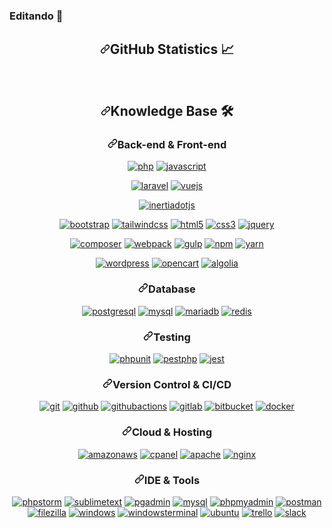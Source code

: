 ### Editando  👋

<!--
**dgobatista/dgobatista** is a ✨ _special_ ✨ repository because its `README.md` (this file) appears on your GitHub profile.

Here are some ideas to get you started:

- 🔭 I’m currently working on ...
- 🌱 I’m currently learning ...
- 👯 I’m looking to collaborate on ...
- 🤔 I’m looking for help with ...
- 💬 Ask me about ...
- 📫 How to reach me: ...
- 😄 Pronouns: ...
- ⚡ Fun fact: ...
-->

<div align="center" dir="auto">
<h2 dir="auto"><a id="user-content-github-statistics-chart_with_upwards_trend" class="anchor" aria-hidden="true" href="#github-statistics-chart_with_upwards_trend"><svg class="octicon octicon-link" viewBox="0 0 16 16" version="1.1" width="16" height="16" aria-hidden="true"><path fill-rule="evenodd" d="M7.775 3.275a.75.75 0 001.06 1.06l1.25-1.25a2 2 0 112.83 2.83l-2.5 2.5a2 2 0 01-2.83 0 .75.75 0 00-1.06 1.06 3.5 3.5 0 004.95 0l2.5-2.5a3.5 3.5 0 00-4.95-4.95l-1.25 1.25zm-4.69 9.64a2 2 0 010-2.83l2.5-2.5a2 2 0 012.83 0 .75.75 0 001.06-1.06 3.5 3.5 0 00-4.95 0l-2.5 2.5a3.5 3.5 0 004.95 4.95l1.25-1.25a.75.75 0 00-1.06-1.06l-1.25 1.25a2 2 0 01-2.83 0z"></path></svg></a>GitHub Statistics <g-emoji class="g-emoji" alias="chart_with_upwards_trend" fallback-src="https://github.githubassets.com/images/icons/emoji/unicode/1f4c8.png">📈</g-emoji></h2> 
<div dir="auto">
<p dir="auto"><a href="https://github.com/dgobatista"><img src="https://camo.githubusercontent.com/11439248c292b333c343725cf9beb4b69579da7716a0f3338db844d117902887/68747470733a2f2f6769746875622d726561646d652d73746174732e76657263656c2e6170702f6170693f757365726e616d653d67617262696e6d617263656c6f2673686f775f69636f6e733d74727565267468656d653d746f6b796f6e6967687426686964655f626f726465723d74727565266c6f63616c653d656e" alt="" data-canonical-src="https://github-readme-stats.vercel.app/api?username=dgobatista&amp;show_icons=true&amp;theme=tokyonight&amp;hide_border=true&amp;locale=en" style="max-width: 100%;"></a>
<a href="https://github.com/dgobatista"><img src="https://camo.githubusercontent.com/ef3eb660ce1c3356027cba2bd735e45777efe8c31101d09cfcef6fd309b56069/68747470733a2f2f6769746875622d726561646d652d73747265616b2d73746174732e6865726f6b756170702e636f6d2f3f757365723d67617262696e6d617263656c6f267468656d653d746f6b796f6e6967687426686964655f626f726465723d74727565" alt="" data-canonical-src="https://github-readme-streak-stats.herokuapp.com/?user=dgobatista&amp;theme=tokyonight&amp;hide_border=true" style="max-width: 100%;"></a></p>
</div>
</div>



<div align="center" dir="auto">
<h2 dir="auto"><a id="user-content-knowledge-base-hammer_and_wrench" class="anchor" aria-hidden="true" href="#knowledge-base-hammer_and_wrench"><svg class="octicon octicon-link" viewBox="0 0 16 16" version="1.1" width="16" height="16" aria-hidden="true"><path fill-rule="evenodd" d="M7.775 3.275a.75.75 0 001.06 1.06l1.25-1.25a2 2 0 112.83 2.83l-2.5 2.5a2 2 0 01-2.83 0 .75.75 0 00-1.06 1.06 3.5 3.5 0 004.95 0l2.5-2.5a3.5 3.5 0 00-4.95-4.95l-1.25 1.25zm-4.69 9.64a2 2 0 010-2.83l2.5-2.5a2 2 0 012.83 0 .75.75 0 001.06-1.06 3.5 3.5 0 00-4.95 0l-2.5 2.5a3.5 3.5 0 004.95 4.95l1.25-1.25a.75.75 0 00-1.06-1.06l-1.25 1.25a2 2 0 01-2.83 0z"></path></svg></a>Knowledge Base <g-emoji class="g-emoji" alias="hammer_and_wrench" fallback-src="https://github.githubassets.com/images/icons/emoji/unicode/1f6e0.png">🛠️</g-emoji></h2>
<h3 dir="auto"><a id="user-content-back-end--front-end" class="anchor" aria-hidden="true" href="#back-end--front-end"><svg class="octicon octicon-link" viewBox="0 0 16 16" version="1.1" width="16" height="16" aria-hidden="true"><path fill-rule="evenodd" d="M7.775 3.275a.75.75 0 001.06 1.06l1.25-1.25a2 2 0 112.83 2.83l-2.5 2.5a2 2 0 01-2.83 0 .75.75 0 00-1.06 1.06 3.5 3.5 0 004.95 0l2.5-2.5a3.5 3.5 0 00-4.95-4.95l-1.25 1.25zm-4.69 9.64a2 2 0 010-2.83l2.5-2.5a2 2 0 012.83 0 .75.75 0 001.06-1.06 3.5 3.5 0 00-4.95 0l-2.5 2.5a3.5 3.5 0 004.95 4.95l1.25-1.25a.75.75 0 00-1.06-1.06l-1.25 1.25a2 2 0 01-2.83 0z"></path></svg></a>Back-end &amp; Front-end</h3>
<p dir="auto"><a href="https://php.net" rel="nofollow"><img src="https://camo.githubusercontent.com/1062d0058e2cc14fbb86e8593e9d3516ac02709a995ffbb7aa579531a0fe6c1e/68747470733a2f2f696d672e736869656c64732e696f2f62616467652f5048502d77686974652e7376673f7374796c653d666f722d7468652d6261646765266c6f676f3d706870266c6f676f436f6c6f723d373737424234" alt="php" data-canonical-src="https://img.shields.io/badge/PHP-white.svg?style=for-the-badge&amp;logo=php&amp;logoColor=777BB4" style="max-width: 100%;"></a>
<a href="https://developer.mozilla.org/en-US/docs/Web/JavaScript" rel="nofollow"><img src="https://camo.githubusercontent.com/e7925605c8c1efa0e076e7615bc4e248ae33afb8a579f55bd71093a762e4b183/68747470733a2f2f696d672e736869656c64732e696f2f62616467652f4a6176615363726970742d77686974652e7376673f7374796c653d666f722d7468652d6261646765266c6f676f3d6a617661736372697074266c6f676f436f6c6f723d23463744463145" alt="javascript" data-canonical-src="https://img.shields.io/badge/JavaScript-white.svg?style=for-the-badge&amp;logo=javascript&amp;logoColor=#F7DF1E" style="max-width: 100%;"></a></p>
<p dir="auto"><a href="https://laravel.com" rel="nofollow"><img src="https://camo.githubusercontent.com/3a94084bd0d73498e20e7d410fd20360ee8a73899490424bc821720fd0fb1595/68747470733a2f2f696d672e736869656c64732e696f2f62616467652f4c61726176656c2d77686974652e7376673f7374796c653d666f722d7468652d6261646765266c6f676f3d6c61726176656c266c6f676f436f6c6f723d464632443230" alt="laravel" data-canonical-src="https://img.shields.io/badge/Laravel-white.svg?style=for-the-badge&amp;logo=laravel&amp;logoColor=FF2D20" style="max-width: 100%;"></a>
<a href="https://vuejs.org/" rel="nofollow"><img src="https://camo.githubusercontent.com/232316f7a7f79e6acbf27b47e593736b0e637677efa73c3a7721cf7735205259/68747470733a2f2f696d672e736869656c64732e696f2f62616467652f2d5675652e6a732d77686974653f6c6f676f3d767565646f746a73267374796c653d666f722d7468652d6261646765" alt="vuejs" data-canonical-src="https://img.shields.io/badge/-Vue.js-white?logo=vuedotjs&amp;style=for-the-badge" style="max-width: 100%;"></a>

<a href="https://inertiajs.com/" rel="nofollow"><img src="https://camo.githubusercontent.com/f405a9164c983ab3fa51dd22642507269aa12980988ff825aace770581c2b3de/68747470733a2f2f696d672e736869656c64732e696f2f62616467652f2d496e65727469612e6a732a2d77686974653f6c6f676f3d696e6572746961646f746a73266c6f676f436f6c6f723d303044433832267374796c653d666f722d7468652d6261646765" alt="inertiadotjs" data-canonical-src="https://img.shields.io/badge/-Inertia.js*-white?logo=inertiadotjs&amp;logoColor=00DC82&amp;style=for-the-badge" style="max-width: 100%;"></a></p>
<p dir="auto"><a href="https://getbootstrap.com/" rel="nofollow"><img src="https://camo.githubusercontent.com/78d5a480719e15408d5354edcc4cfcd56616819e8c1d46ec938c1bebb1bf415a/68747470733a2f2f696d672e736869656c64732e696f2f62616467652f2d426f6f7473747261702d77686974653f6c6f676f3d626f6f747374726170266c6f676f436f6c6f723d373935324233267374796c653d666f722d7468652d6261646765" alt="bootstrap" data-canonical-src="https://img.shields.io/badge/-Bootstrap-white?logo=bootstrap&amp;logoColor=7952B3&amp;style=for-the-badge" style="max-width: 100%;"></a>
<a href="https://tailwindcss.com/" rel="nofollow"><img src="https://camo.githubusercontent.com/052b530e8ef088f29dcac20cef4df905c7824a7acc4b7b4c8d18f6b6846b4ece/68747470733a2f2f696d672e736869656c64732e696f2f62616467652f2d7461696c77696e64206373732a2d77686974653f6c6f676f3d7461696c77696e64637373266c6f676f436f6c6f723d303642364434267374796c653d666f722d7468652d6261646765" alt="tailwindcss" data-canonical-src="https://img.shields.io/badge/-tailwind css*-white?logo=tailwindcss&amp;logoColor=06B6D4&amp;style=for-the-badge" style="max-width: 100%;"></a>
<a href="https://html.spec.whatwg.org/multipage/" rel="nofollow"><img src="https://camo.githubusercontent.com/c2b8c62f57907f79648ec9d6db00a2cfd51473add598958f7367b41af013c497/68747470733a2f2f696d672e736869656c64732e696f2f62616467652f2d48544d4c2d77686974653f6c6f676f3d68746d6c35267374796c653d666f722d7468652d6261646765" alt="html5" data-canonical-src="https://img.shields.io/badge/-HTML-white?logo=html5&amp;style=for-the-badge" style="max-width: 100%;"></a>
<a href="https://www.w3.org/Style/CSS" rel="nofollow"><img src="https://camo.githubusercontent.com/2311e44f075d53792657629075fb00baf254dd57fea610ca66a3751735301f56/68747470733a2f2f696d672e736869656c64732e696f2f62616467652f2d4353532d77686974653f6c6f676f3d63737333266c6f676f436f6c6f723d313537324236267374796c653d666f722d7468652d6261646765" alt="css3" data-canonical-src="https://img.shields.io/badge/-CSS-white?logo=css3&amp;logoColor=1572B6&amp;style=for-the-badge" style="max-width: 100%;"></a>
<a href="https://jquery.com/" rel="nofollow"><img src="https://camo.githubusercontent.com/5d5151c390c56a12404deede3190d222d4c5597cfe353445e043269297c032df/68747470733a2f2f696d672e736869656c64732e696f2f62616467652f2d6a71756572792d77686974653f6c6f676f3d6a7175657279266c6f676f436f6c6f723d303736394144267374796c653d666f722d7468652d6261646765" alt="jquery" data-canonical-src="https://img.shields.io/badge/-jquery-white?logo=jquery&amp;logoColor=0769AD&amp;style=for-the-badge" style="max-width: 100%;"></a></p>
<p dir="auto"><a href="https://getcomposer.org/" rel="nofollow"><img src="https://camo.githubusercontent.com/1e1b9cc0862b5fcafab2cb9a9e32a8d3feae1ff5b19784d26fa69e2b8dde4304/68747470733a2f2f696d672e736869656c64732e696f2f62616467652f2d636f6d706f7365722d77686974653f6c6f676f3d636f6d706f736572266c6f676f436f6c6f723d383835363330267374796c653d666f722d7468652d6261646765" alt="composer" data-canonical-src="https://img.shields.io/badge/-composer-white?logo=composer&amp;logoColor=885630&amp;style=for-the-badge" style="max-width: 100%;"></a>
<a href="https://webpack.js.org/" rel="nofollow"><img src="https://camo.githubusercontent.com/844718bef655fdd37c0319ee785c65d2f51d0e50e09d6a08abc64b5ae9628a2e/68747470733a2f2f696d672e736869656c64732e696f2f62616467652f2d7765627061636b2d77686974653f6c6f676f3d7765627061636b266c6f676f436f6c6f723d384444364639267374796c653d666f722d7468652d6261646765" alt="webpack" data-canonical-src="https://img.shields.io/badge/-webpack-white?logo=webpack&amp;logoColor=8DD6F9&amp;style=for-the-badge" style="max-width: 100%;"></a>
<a href="https://gulpjs.com/" rel="nofollow"><img src="https://camo.githubusercontent.com/8edd003f89d8c21f77821a1aef2845f5c4f3d71e050031e8bdfbc6d144550249/68747470733a2f2f696d672e736869656c64732e696f2f62616467652f2d67756c702d77686974653f6c6f676f3d67756c70266c6f676f436f6c6f723d434634363437267374796c653d666f722d7468652d6261646765" alt="gulp" data-canonical-src="https://img.shields.io/badge/-gulp-white?logo=gulp&amp;logoColor=CF4647&amp;style=for-the-badge" style="max-width: 100%;"></a>
<a href="https://www.npmjs.com/" rel="nofollow"><img src="https://camo.githubusercontent.com/97f95a6dfca7cff563c8294a8cb2827b70562e757f6c02fc8f8d3a81c6a52da5/68747470733a2f2f696d672e736869656c64732e696f2f62616467652f2d6e706d2d77686974653f6c6f676f3d6e706d266c6f676f436f6c6f723d434233383337267374796c653d666f722d7468652d6261646765" alt="npm" data-canonical-src="https://img.shields.io/badge/-npm-white?logo=npm&amp;logoColor=CB3837&amp;style=for-the-badge" style="max-width: 100%;"></a>
<a href="https://yarnpkg.com/" rel="nofollow"><img src="https://camo.githubusercontent.com/4f50b1416bbdbb9def532e7cbe4cd6d5c055472c45a774fc003842a69011c47a/68747470733a2f2f696d672e736869656c64732e696f2f62616467652f2d7961726e2d77686974653f6c6f676f3d7961726e266c6f676f436f6c6f723d324338454242267374796c653d666f722d7468652d6261646765" alt="yarn" data-canonical-src="https://img.shields.io/badge/-yarn-white?logo=yarn&amp;logoColor=2C8EBB&amp;style=for-the-badge" style="max-width: 100%;"></a></p>
<p dir="auto"><a href="https://wordpress.com/" rel="nofollow"><img src="https://camo.githubusercontent.com/24ee82aa49aa62dfebeed25ab16a805e914148ef0bb2792472adfd76a81507a7/68747470733a2f2f696d672e736869656c64732e696f2f62616467652f2d776f726470726573732d77686974653f6c6f676f3d776f72647072657373266c6f676f436f6c6f723d323137353942267374796c653d666f722d7468652d6261646765" alt="wordpress" data-canonical-src="https://img.shields.io/badge/-wordpress-white?logo=wordpress&amp;logoColor=21759B&amp;style=for-the-badge" style="max-width: 100%;"></a>
<a href="https://www.opencart.com/" rel="nofollow"><img src="https://camo.githubusercontent.com/b63755d3cb8e59d68913441ecade6869fec27e8e4f329bf2a6356500c1972a7b/68747470733a2f2f696d672e736869656c64732e696f2f62616467652f2d6f70656e636172742d77686974653f6c6f676f3d6f70656e63617274266c6f676f436f6c6f723d323137353942267374796c653d666f722d7468652d6261646765" alt="opencart" data-canonical-src="https://img.shields.io/badge/-opencart-white?logo=opencart&amp;logoColor=21759B&amp;style=for-the-badge" style="max-width: 100%;"></a>
<a href="https://www.algolia.com/" rel="nofollow"><img src="https://camo.githubusercontent.com/c09b18f871bc8f33c3e25ac5dd0a1213471192b25a71548d457969d02156e5ce/68747470733a2f2f696d672e736869656c64732e696f2f62616467652f2d616c676f6c69612a2d77686974653f6c6f676f3d616c676f6c6961266c6f676f436f6c6f723d353436384646267374796c653d666f722d7468652d6261646765" alt="algolia" data-canonical-src="https://img.shields.io/badge/-algolia*-white?logo=algolia&amp;logoColor=5468FF&amp;style=for-the-badge" style="max-width: 100%;"></a></p>
<h3 dir="auto"><a id="user-content-database" class="anchor" aria-hidden="true" href="#database"><svg class="octicon octicon-link" viewBox="0 0 16 16" version="1.1" width="16" height="16" aria-hidden="true"><path fill-rule="evenodd" d="M7.775 3.275a.75.75 0 001.06 1.06l1.25-1.25a2 2 0 112.83 2.83l-2.5 2.5a2 2 0 01-2.83 0 .75.75 0 00-1.06 1.06 3.5 3.5 0 004.95 0l2.5-2.5a3.5 3.5 0 00-4.95-4.95l-1.25 1.25zm-4.69 9.64a2 2 0 010-2.83l2.5-2.5a2 2 0 012.83 0 .75.75 0 001.06-1.06 3.5 3.5 0 00-4.95 0l-2.5 2.5a3.5 3.5 0 004.95 4.95l1.25-1.25a.75.75 0 00-1.06-1.06l-1.25 1.25a2 2 0 01-2.83 0z"></path></svg></a>Database</h3>
<p dir="auto"><a href="https://www.postgresql.org/" rel="nofollow"><img src="https://camo.githubusercontent.com/c270af505d2eb499f80b185b403934c88541c9bb36ae903c259b981fb9067d7c/68747470733a2f2f696d672e736869656c64732e696f2f62616467652f2d706f737467726573716c2d77686974653f6c6f676f3d706f737467726573716c266c6f676f436f6c6f723d343136394531267374796c653d666f722d7468652d6261646765" alt="postgresql" data-canonical-src="https://img.shields.io/badge/-postgresql-white?logo=postgresql&amp;logoColor=4169E1&amp;style=for-the-badge" style="max-width: 100%;"></a>
<a href="https://www.mysql.com/" rel="nofollow"><img src="https://camo.githubusercontent.com/b3f40a3a32711a30ab049b48f1f5f5396f1381b0c050255d54b7f18d0baee96c/68747470733a2f2f696d672e736869656c64732e696f2f62616467652f2d6d7973716c2d77686974653f6c6f676f3d6d7973716c266c6f676f436f6c6f723d343437394131267374796c653d666f722d7468652d6261646765" alt="mysql" data-canonical-src="https://img.shields.io/badge/-mysql-white?logo=mysql&amp;logoColor=4479A1&amp;style=for-the-badge" style="max-width: 100%;"></a>
<a href="https://mariadb.org/" rel="nofollow"><img src="https://camo.githubusercontent.com/56ab39f7df504d674990cce4697f1ce6735402de53bdcf3bccf7bfd9055a2ee1/68747470733a2f2f696d672e736869656c64732e696f2f62616467652f2d6d6172696164622d77686974653f6c6f676f3d6d617269616462266c6f676f436f6c6f723d303033353435267374796c653d666f722d7468652d6261646765" alt="mariadb" data-canonical-src="https://img.shields.io/badge/-mariadb-white?logo=mariadb&amp;logoColor=003545&amp;style=for-the-badge" style="max-width: 100%;"></a>
<a href="https://redis.io/" rel="nofollow"><img src="https://camo.githubusercontent.com/e076a591694d7eed1b024bd35942b8840f58eaeb681a860cefe0dbaa23716233/68747470733a2f2f696d672e736869656c64732e696f2f62616467652f2d72656469732a2d77686974653f6c6f676f3d7265646973266c6f676f436f6c6f723d444333383244267374796c653d666f722d7468652d6261646765" alt="redis" data-canonical-src="https://img.shields.io/badge/-redis*-white?logo=redis&amp;logoColor=DC382D&amp;style=for-the-badge" style="max-width: 100%;"></a></p>
<h3 dir="auto"><a id="user-content-testing" class="anchor" aria-hidden="true" href="#testing"><svg class="octicon octicon-link" viewBox="0 0 16 16" version="1.1" width="16" height="16" aria-hidden="true"><path fill-rule="evenodd" d="M7.775 3.275a.75.75 0 001.06 1.06l1.25-1.25a2 2 0 112.83 2.83l-2.5 2.5a2 2 0 01-2.83 0 .75.75 0 00-1.06 1.06 3.5 3.5 0 004.95 0l2.5-2.5a3.5 3.5 0 00-4.95-4.95l-1.25 1.25zm-4.69 9.64a2 2 0 010-2.83l2.5-2.5a2 2 0 012.83 0 .75.75 0 001.06-1.06 3.5 3.5 0 00-4.95 0l-2.5 2.5a3.5 3.5 0 004.95 4.95l1.25-1.25a.75.75 0 00-1.06-1.06l-1.25 1.25a2 2 0 01-2.83 0z"></path></svg></a>Testing</h3>
<p dir="auto"><a href="https://phpunit.de/" rel="nofollow"><img src="https://camo.githubusercontent.com/26580997ee336432ab82b0cff231b4a41d09c53997045a1578281e7ca46f11e4/68747470733a2f2f696d672e736869656c64732e696f2f62616467652f2d706870756e69742d77686974653f6c6f676f3d706870266c6f676f436f6c6f723d373737424234267374796c653d666f722d7468652d6261646765" alt="phpunit" data-canonical-src="https://img.shields.io/badge/-phpunit-white?logo=php&amp;logoColor=777BB4&amp;style=for-the-badge" style="max-width: 100%;"></a>
<a href="https://pestphp.com/" rel="nofollow"><img src="https://camo.githubusercontent.com/2eda976eea12232a9171a57c65b8b9627ccc9fde72ade661c991159b2564af2a/68747470733a2f2f696d672e736869656c64732e696f2f62616467652f2d706573747068702a2d77686974653f6c6f676f3d70657374706870266c6f676f436f6c6f723d433231333235267374796c653d666f722d7468652d6261646765" alt="pestphp" data-canonical-src="https://img.shields.io/badge/-pestphp*-white?logo=pestphp&amp;logoColor=C21325&amp;style=for-the-badge" style="max-width: 100%;"></a>
<a href="https://jestjs.io/" rel="nofollow"><img src="https://camo.githubusercontent.com/634b2bc4d12c8befe985e493e8239825027b7f6b9a6dded0d61f4b3fb98e47c3/68747470733a2f2f696d672e736869656c64732e696f2f62616467652f2d6a6573742a2d77686974653f6c6f676f3d6a657374266c6f676f436f6c6f723d433231333235267374796c653d666f722d7468652d6261646765" alt="jest" data-canonical-src="https://img.shields.io/badge/-jest*-white?logo=jest&amp;logoColor=C21325&amp;style=for-the-badge" style="max-width: 100%;"></a></p>
<h3 dir="auto"><a id="user-content-version-control--cicd" class="anchor" aria-hidden="true" href="#version-control--cicd"><svg class="octicon octicon-link" viewBox="0 0 16 16" version="1.1" width="16" height="16" aria-hidden="true"><path fill-rule="evenodd" d="M7.775 3.275a.75.75 0 001.06 1.06l1.25-1.25a2 2 0 112.83 2.83l-2.5 2.5a2 2 0 01-2.83 0 .75.75 0 00-1.06 1.06 3.5 3.5 0 004.95 0l2.5-2.5a3.5 3.5 0 00-4.95-4.95l-1.25 1.25zm-4.69 9.64a2 2 0 010-2.83l2.5-2.5a2 2 0 012.83 0 .75.75 0 001.06-1.06 3.5 3.5 0 00-4.95 0l-2.5 2.5a3.5 3.5 0 004.95 4.95l1.25-1.25a.75.75 0 00-1.06-1.06l-1.25 1.25a2 2 0 01-2.83 0z"></path></svg></a>Version Control &amp; CI/CD</h3>
<a href="https://git-scm.com/" rel="nofollow"><img src="https://camo.githubusercontent.com/8ca8eb15888cba570d56eefa2789218962a32c1cd6e764d44c054893927bbdc1/68747470733a2f2f696d672e736869656c64732e696f2f62616467652f2d6769742d77686974653f6c6f676f3d676974266c6f676f436f6c6f723d463035303332267374796c653d666f722d7468652d6261646765" alt="git" data-canonical-src="https://img.shields.io/badge/-git-white?logo=git&amp;logoColor=F05032&amp;style=for-the-badge" style="max-width: 100%;"></a>
<a href="https://github.com/"><img src="https://camo.githubusercontent.com/6d30a4e486426c303d24ea299665633fcac519f2147f7abf09cce6e162e4deb3/68747470733a2f2f696d672e736869656c64732e696f2f62616467652f2d6769746875622d77686974653f6c6f676f3d676974687562266c6f676f436f6c6f723d313831373137267374796c653d666f722d7468652d6261646765" alt="github" data-canonical-src="https://img.shields.io/badge/-github-white?logo=github&amp;logoColor=181717&amp;style=for-the-badge" style="max-width: 100%;"></a>
<a href="https://github.com/features/actions"><img src="https://camo.githubusercontent.com/7073a3ceb9fcd228211b6c05b39350d50435a72e6b54c3972ef3d88e5b483bac/68747470733a2f2f696d672e736869656c64732e696f2f62616467652f2d6769746875625f616374696f6e732a2d77686974653f6c6f676f3d676974687562616374696f6e73266c6f676f436f6c6f723d323038384646267374796c653d666f722d7468652d6261646765" alt="githubactions" data-canonical-src="https://img.shields.io/badge/-github_actions*-white?logo=githubactions&amp;logoColor=2088FF&amp;style=for-the-badge" style="max-width: 100%;"></a>
<a href="https://gitlab.com/" rel="nofollow"><img src="https://camo.githubusercontent.com/f86d4b5f1a508506253ee5b3ceb4b492818554713e9e51309580debf2c51025b/68747470733a2f2f696d672e736869656c64732e696f2f62616467652f2d6769746c61622d77686974653f6c6f676f3d6769746c6162266c6f676f436f6c6f723d464341313231267374796c653d666f722d7468652d6261646765" alt="gitlab" data-canonical-src="https://img.shields.io/badge/-gitlab-white?logo=gitlab&amp;logoColor=FCA121&amp;style=for-the-badge" style="max-width: 100%;"></a>
<a href="https://bitbucket.org/" rel="nofollow"><img src="https://camo.githubusercontent.com/43aea503350c7207e09b64b448a819c26b5aa7e009c1bc671398324fa710fbaf/68747470733a2f2f696d672e736869656c64732e696f2f62616467652f2d6269746275636b65742d77686974653f6c6f676f3d6269746275636b6574266c6f676f436f6c6f723d303035324343267374796c653d666f722d7468652d6261646765" alt="bitbucket" data-canonical-src="https://img.shields.io/badge/-bitbucket-white?logo=bitbucket&amp;logoColor=0052CC&amp;style=for-the-badge" style="max-width: 100%;"></a>
<a href="https://www.docker.com/" rel="nofollow"><img src="https://camo.githubusercontent.com/6a01c24ad74a3e1b0c4b52d90dddea3ef077c82e94b465afac76fa29e62a69d6/68747470733a2f2f696d672e736869656c64732e696f2f62616467652f2d646f636b65722d77686974653f6c6f676f3d646f636b6572266c6f676f436f6c6f723d323439364544267374796c653d666f722d7468652d6261646765" alt="docker" data-canonical-src="https://img.shields.io/badge/-docker-white?logo=docker&amp;logoColor=2496ED&amp;style=for-the-badge" style="max-width: 100%;"></a>
<h3 dir="auto"><a id="user-content-cloud--hosting" class="anchor" aria-hidden="true" href="#cloud--hosting"><svg class="octicon octicon-link" viewBox="0 0 16 16" version="1.1" width="16" height="16" aria-hidden="true"><path fill-rule="evenodd" d="M7.775 3.275a.75.75 0 001.06 1.06l1.25-1.25a2 2 0 112.83 2.83l-2.5 2.5a2 2 0 01-2.83 0 .75.75 0 00-1.06 1.06 3.5 3.5 0 004.95 0l2.5-2.5a3.5 3.5 0 00-4.95-4.95l-1.25 1.25zm-4.69 9.64a2 2 0 010-2.83l2.5-2.5a2 2 0 012.83 0 .75.75 0 001.06-1.06 3.5 3.5 0 00-4.95 0l-2.5 2.5a3.5 3.5 0 004.95 4.95l1.25-1.25a.75.75 0 00-1.06-1.06l-1.25 1.25a2 2 0 01-2.83 0z"></path></svg></a>Cloud &amp; Hosting</h3>
<p dir="auto"><a href="https://aws.amazon.com" rel="nofollow"><img src="https://camo.githubusercontent.com/22127ec0abe2c6ba65bbe425ad05f988f92910407f0171af9383831a3df9a157/68747470733a2f2f696d672e736869656c64732e696f2f62616467652f2d616d617a6f6e5f6177732d77686974653f6c6f676f3d616d617a6f6e617773266c6f676f436f6c6f723d323332463345267374796c653d666f722d7468652d6261646765" alt="amazonaws" data-canonical-src="https://img.shields.io/badge/-amazon_aws-white?logo=amazonaws&amp;logoColor=232F3E&amp;style=for-the-badge" style="max-width: 100%;"></a>
<a href="https://cpanel.net/" rel="nofollow"><img src="https://camo.githubusercontent.com/b75c9b14fe67dd0d490d7b7b5f1054b6c2b08bb0acc2ce13f99d1096355969ef/68747470733a2f2f696d672e736869656c64732e696f2f62616467652f2d6370616e656c2d77686974653f6c6f676f3d6370616e656c266c6f676f436f6c6f723d464636433243267374796c653d666f722d7468652d6261646765" alt="cpanel" data-canonical-src="https://img.shields.io/badge/-cpanel-white?logo=cpanel&amp;logoColor=FF6C2C&amp;style=for-the-badge" style="max-width: 100%;"></a>
<a href="https://httpd.apache.org/" rel="nofollow"><img src="https://camo.githubusercontent.com/7d25c4c785f76d1880a01ee6e09717d09e63a532c4b5253d1f568dd145134d95/68747470733a2f2f696d672e736869656c64732e696f2f62616467652f2d6170616368652d77686974653f6c6f676f3d617061636865266c6f676f436f6c6f723d443232313238267374796c653d666f722d7468652d6261646765" alt="apache" data-canonical-src="https://img.shields.io/badge/-apache-white?logo=apache&amp;logoColor=D22128&amp;style=for-the-badge" style="max-width: 100%;"></a>
<a href="https://www.nginx.com/" rel="nofollow"><img src="https://camo.githubusercontent.com/74b0eb5479e8857409ce4584d623b0b4e8f9d1affa582b914223d07e44128a4d/68747470733a2f2f696d672e736869656c64732e696f2f62616467652f2d6e67696e782d77686974653f6c6f676f3d6e67696e78266c6f676f436f6c6f723d303039363339267374796c653d666f722d7468652d6261646765" alt="nginx" data-canonical-src="https://img.shields.io/badge/-nginx-white?logo=nginx&amp;logoColor=009639&amp;style=for-the-badge" style="max-width: 100%;"></a></p>
<h3 dir="auto"><a id="user-content-ide--tools" class="anchor" aria-hidden="true" href="#ide--tools"><svg class="octicon octicon-link" viewBox="0 0 16 16" version="1.1" width="16" height="16" aria-hidden="true"><path fill-rule="evenodd" d="M7.775 3.275a.75.75 0 001.06 1.06l1.25-1.25a2 2 0 112.83 2.83l-2.5 2.5a2 2 0 01-2.83 0 .75.75 0 00-1.06 1.06 3.5 3.5 0 004.95 0l2.5-2.5a3.5 3.5 0 00-4.95-4.95l-1.25 1.25zm-4.69 9.64a2 2 0 010-2.83l2.5-2.5a2 2 0 012.83 0 .75.75 0 001.06-1.06 3.5 3.5 0 00-4.95 0l-2.5 2.5a3.5 3.5 0 004.95 4.95l1.25-1.25a.75.75 0 00-1.06-1.06l-1.25 1.25a2 2 0 01-2.83 0z"></path></svg></a>IDE &amp; Tools</h3>
<p dir="auto"><a href="https://www.jetbrains.com/phpstorm/" rel="nofollow"><img src="https://camo.githubusercontent.com/68266e02a70b948b7b07017abdcf95e74f298bd10bc2f3ef1ce8705bd93288fc/68747470733a2f2f696d672e736869656c64732e696f2f62616467652f2d70687073746f726d2d77686974653f6c6f676f3d70687073746f726d266c6f676f436f6c6f723d303030303030267374796c653d666f722d7468652d6261646765" alt="phpstorm" data-canonical-src="https://img.shields.io/badge/-phpstorm-white?logo=phpstorm&amp;logoColor=000000&amp;style=for-the-badge" style="max-width: 100%;"></a>
<a href="https://www.sublimetext.com/" rel="nofollow"><img src="https://camo.githubusercontent.com/2f1db46b9c7d105ffb09234fff8b73b36fb66b75069c192c77efe8a43621b89a/68747470733a2f2f696d672e736869656c64732e696f2f62616467652f2d7375626c696d655f746578742d77686974653f6c6f676f3d7375626c696d6574657874266c6f676f436f6c6f723d464639383030267374796c653d666f722d7468652d6261646765" alt="sublimetext" data-canonical-src="https://img.shields.io/badge/-sublime_text-white?logo=sublimetext&amp;logoColor=FF9800&amp;style=for-the-badge" style="max-width: 100%;"></a>
<a href="https://www.pgadmin.org/" rel="nofollow"><img src="https://camo.githubusercontent.com/c92c406698ab3596becaaaa8d82408fa85580a591da8aa15c9869d1de2b5f767/68747470733a2f2f696d672e736869656c64732e696f2f62616467652f2d706761646d696e2d77686974653f6c6f676f3d706f737467726573716c266c6f676f436f6c6f723d343136394531267374796c653d666f722d7468652d6261646765" alt="pgadmin" data-canonical-src="https://img.shields.io/badge/-pgadmin-white?logo=postgresql&amp;logoColor=4169E1&amp;style=for-the-badge" style="max-width: 100%;"></a>
<a href="https://www.mysql.com/products/workbench/" rel="nofollow"><img src="https://camo.githubusercontent.com/27b090a8104f0b10db6936fc65f8fb3552ea0b31eb348c07856543a82d40c6fc/68747470733a2f2f696d672e736869656c64732e696f2f62616467652f2d6d7973716c5f776f726b62656e63682d77686974653f6c6f676f3d6d7973716c266c6f676f436f6c6f723d343437394131267374796c653d666f722d7468652d6261646765" alt="mysql" data-canonical-src="https://img.shields.io/badge/-mysql_workbench-white?logo=mysql&amp;logoColor=4479A1&amp;style=for-the-badge" style="max-width: 100%;"></a>
<a href="https://www.phpmyadmin.net/" rel="nofollow"><img src="https://camo.githubusercontent.com/172f1fa755eba8676d66c81006222137b2485d91d6eb9dcf71457474c3f6c274/68747470733a2f2f696d672e736869656c64732e696f2f62616467652f2d7068706d7961646d696e2d77686974653f6c6f676f3d7068706d7961646d696e266c6f676f436f6c6f723d364337384146267374796c653d666f722d7468652d6261646765" alt="phpmyadmin" data-canonical-src="https://img.shields.io/badge/-phpmyadmin-white?logo=phpmyadmin&amp;logoColor=6C78AF&amp;style=for-the-badge" style="max-width: 100%;"></a>
<a href="https://www.postman.com/" rel="nofollow"><img src="https://camo.githubusercontent.com/a5dfd65902fad2a06f6f1a8a697481bcf48214d2994cc17b99abb0a0e059291f/68747470733a2f2f696d672e736869656c64732e696f2f62616467652f2d706f73746d616e2d77686974653f6c6f676f3d706f73746d616e266c6f676f436f6c6f723d464636433337267374796c653d666f722d7468652d6261646765" alt="postman" data-canonical-src="https://img.shields.io/badge/-postman-white?logo=postman&amp;logoColor=FF6C37&amp;style=for-the-badge" style="max-width: 100%;"></a>
<a href="https://filezilla-project.org/filezilla_pro.php" rel="nofollow"><img src="https://camo.githubusercontent.com/2cec897a30cbe5c73493906bf96c44c6d11359244aaaa65df4c656ce7497464c/68747470733a2f2f696d672e736869656c64732e696f2f62616467652f2d66696c657a696c6c612d77686974653f6c6f676f3d66696c657a696c6c61266c6f676f436f6c6f723d424630303030267374796c653d666f722d7468652d6261646765" alt="filezilla" data-canonical-src="https://img.shields.io/badge/-filezilla-white?logo=filezilla&amp;logoColor=BF0000&amp;style=for-the-badge" style="max-width: 100%;"></a>
<a href="https://www.microsoft.com/en-us/windows" rel="nofollow"><img src="https://camo.githubusercontent.com/e4f8680395d5e10d379838cc7ffe6c524a9d572970e370010cafa79e49ce408c/68747470733a2f2f696d672e736869656c64732e696f2f62616467652f2d77696e646f77732d77686974653f6c6f676f3d77696e646f7773266c6f676f436f6c6f723d303037384436267374796c653d666f722d7468652d6261646765" alt="windows" data-canonical-src="https://img.shields.io/badge/-windows-white?logo=windows&amp;logoColor=0078D6&amp;style=for-the-badge" style="max-width: 100%;"></a>
<a href="https://github.com/microsoft/terminal"><img src="https://camo.githubusercontent.com/aef0f6d64d932bcb65fc2b129760b87593fb8c938c357666b1c49e7fcd93572e/68747470733a2f2f696d672e736869656c64732e696f2f62616467652f2d77696e646f77735f7465726d696e616c2d77686974653f6c6f676f3d77696e646f77737465726d696e616c266c6f676f436f6c6f723d344434443444267374796c653d666f722d7468652d6261646765" alt="windowsterminal" data-canonical-src="https://img.shields.io/badge/-windows_terminal-white?logo=windowsterminal&amp;logoColor=4D4D4D&amp;style=for-the-badge" style="max-width: 100%;"></a>
<a href="https://ubuntu.com/" rel="nofollow"><img src="https://camo.githubusercontent.com/56c22e7085420b5c884d264a9b5d68a7a4aaabbc8e09b3ec0ff3cc7e7a3b9009/68747470733a2f2f696d672e736869656c64732e696f2f62616467652f2d7562756e74752d77686974653f6c6f676f3d7562756e7475266c6f676f436f6c6f723d453935343230267374796c653d666f722d7468652d6261646765" alt="ubuntu" data-canonical-src="https://img.shields.io/badge/-ubuntu-white?logo=ubuntu&amp;logoColor=E95420&amp;style=for-the-badge" style="max-width: 100%;"></a>
<a href="https://trello.com/" rel="nofollow"><img src="https://camo.githubusercontent.com/683aaecaf30a92d10bd63648b993c50fa27d8b72ce9228ca5ec94c7f06590cf0/68747470733a2f2f696d672e736869656c64732e696f2f62616467652f2d7472656c6c6f2d77686974653f6c6f676f3d7472656c6c6f266c6f676f436f6c6f723d303035324343267374796c653d666f722d7468652d6261646765" alt="trello" data-canonical-src="https://img.shields.io/badge/-trello-white?logo=trello&amp;logoColor=0052CC&amp;style=for-the-badge" style="max-width: 100%;"></a>
<a href="https://slack.com/" rel="nofollow"><img src="https://camo.githubusercontent.com/534ec94525c02b77f7aa9e6daeeaacb1fd44cc76a6a0026e8b1e6366cec42baf/68747470733a2f2f696d672e736869656c64732e696f2f62616467652f2d736c61636b2d77686974653f6c6f676f3d736c61636b266c6f676f436f6c6f723d344131353442267374796c653d666f722d7468652d6261646765" alt="slack" data-canonical-src="https://img.shields.io/badge/-slack-white?logo=slack&amp;logoColor=4A154B&amp;style=for-the-badge" style="max-width: 100%;"></a></p>
</div>
